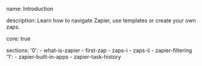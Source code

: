 name: Introduction

description: Learn how to navigate Zapier, use templates or create your own zaps.

core: true

sections:
  '0':
    - what-is-zapier
    - first-zap
    - zaps-i
    - zaps-ii
    - zapier-filtering
  '1':
    - zapier-built-in-apps
    - zapier-task-history

